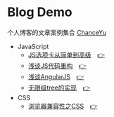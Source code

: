 # Blog Demo
个人博客的文章案例集合 [ChanceYu](http://www.yzq.ren)

* JavaScript
    * [JS选项卡从简单到高级](javascript/tab)　[:point_right:](http://yzq.ren/blog/javascript/tab.html)
    * [浅谈JS代码重构](javascript/code-refactoring)　[:point_right:](http://yzq.ren/blog/javascript/code-refactoring.html)
    * [浅谈AngularJS](javascript/angularjs)　[:point_right:](http://yzq.ren/blog/javascript/angularjs.html)
    * [无限级tree的实现](javascript/infinite-tree)　[:point_right:](http://yzq.ren/blog/javascript/infinite-tree.html)
* CSS
    * [浏览器兼容性之CSS](css/compatibility)　[:point_right:](http://yzq.ren/blog/css/compatibility.html)